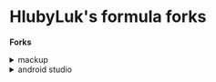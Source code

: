 # HlubyLuk's formula forks

**Forks**

<details>
<summary>
  mackup
</summary>
<p>

**Implement xdg config.**

</p>
</details>

<details>
<summary>
  android studio
</summary>
<p>

**Wrong sha1 hash.**

</p>
</details>
